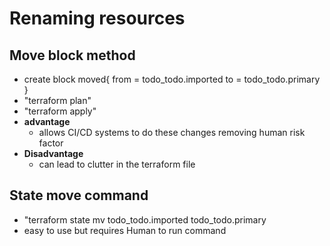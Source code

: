 <h1>Renaming resources</h1>

## Move block method
- create block 
  moved{
  from = todo_todo.imported
  to   = todo_todo.primary
  }
- "terraform plan"
- "terraform apply"
- **advantage**
    - allows CI/CD systems to do these changes removing human risk factor
- **Disadvantage**
    - can lead to clutter in the terraform file

## State move command
- "terraform state mv todo_todo.imported todo_todo.primary
- easy to use but requires Human to run command

